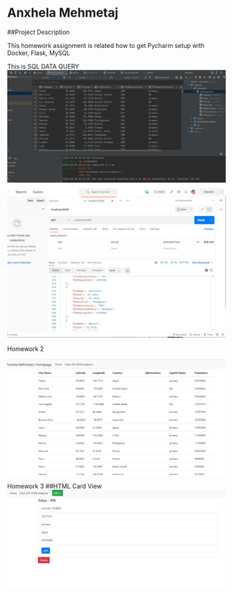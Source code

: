 # Anxhela Mehmetaj 
 
 ##Project Description 

This homework assignment is related how to get Pycharm setup with Docker, Flask, MySQL
 

 This is SQL DATA QUERY
<img src= "screenshots/query.PNG">
<img src= "screenshots/cities1.PNG">

 Homework 2
 
<img src="screenshots/cities2.PNG">

 Homework 3
 ##HTML Card View 
 <img src= "screenshots/view.PNG">